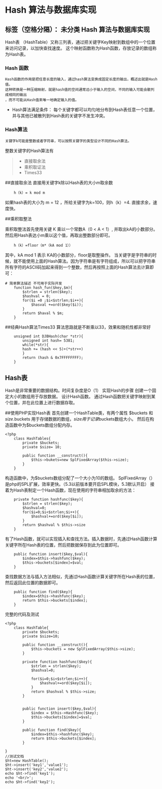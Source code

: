 # Hash 算法与数据库实现

标签（空格分隔）： 未分类
Hash 算法与数据库实现
---

Hash表 （HashTable）又称三列表，通过把关键字Key映射到数组中的一个位置来访问记录，以加快查找速度。
这个映射函数称为Hash函数，存放记录的数组称为Hash表。

### Hash 函数
    Hash函数的作用是把任意长度的输入，通过hash算法变换成固定长度的输出，概述出就是Hash值。
    这种转换是一种压缩映射，就是hash值的空间通常远小于输入的空间，不同的输入可能会散列成相同的输出
    ，而不可能从Hash值来唯一地确定输入的值。

*    Hash算法满足条件：
每个关键字都可以均匀地分布到Hash表任意一个位置，并与其他已被散列到Hash表的关键字不发生冲突。

### Hash算法
    关键字k可能是整数或者字符串，可以按照关键字的类型设计不同的Hash算法。
    
整数关键字的Hash算法有
>*   直接取余法
>*   乘积取证法
>*   Times33

##直接取余法
    直接用关键字k除以Hash表的大小m取余数
```
    h（k）= k mod m
```
如果hash表的大小为 m = 12 ，所给关键字为k=100，则h（k）=4.
直接求余，速度快。

##乘积取整法

乘积取整法首先使用关键 K 乘以一个常数A（0 < A < 1）,
并取出kA的小数部分。然后用Hash表达小m乘以这个值，再取出整数部分即可。
```
    h（k）=floor（m*（kA mod 1））
```
其中，kA mod 1 表示 KA的小数部分，floor是取整操作。
当关键字是字符串的时候，就不能使用上面的Hash算法。因为字符串是有字符组成，所以可以把字符串所有字符的ASCII码加起来得到一个整数，然后再按照上面的Hash算法去计算即可：
```
# 简单算法描述 不可用于实际开发
    function hash_fun($key,$m){
        $strlen = strlen($key);
        $hashval = 0;
        for($i =0 ;$i<$strlen;$i++){
            $hasval +=ord($key($i));
        }
        return $haval % $m;
    }
```
##经典Hash算法Times33
算法思路就是不断乘以33，效果和随机性都非常好
```
    unsigned int DJBHash(char *str){
        unsigned int hash= 5381;
        while(*str){
        hash += (hash << 5)+(*str++)
        }
        return (hash & 0x7FFFFFFFF);
    }
```
## Hash表 
Hash是非常重要的数据结构。时间复杂度是O（1）
实现Hash的步骤
创建一个固定大小的数组用于存放数据。
设计Hash函数。
通过Hash函数把关键字映射到某个位置，并在此位置上进行数据存取。

##使用PHP实现Hash表
首先创建一个HashTable类，有两个属性 $buckets 和 $size .$buckets 用于存储数据的数组，$size用于记录$buckets数组大小。
然后在构造函数中为$buckets数组分配内存。
```
<?php
    class HashTables{
        private $buckets;
        private $size= 10;
        
        public function __construct(){
            $this->bukets=new SplFixedArray($this->size);
        }
    }

```
构造函数中，为$buckets数组分配了一个大小为10的数组。
SplFixedArray（）是php的SPL扩展，效率更快。（5.3以前版本要开启SPL模块，5.3默认开启）
接着为Hash表制定一个Hash函数，现在使用的字符串相加取余的方法：
```
    private function hashfunc($key){
        $strlen = strlen($key);
        $hashval=0;
        for($i=0;$i<$strlen;$i++){
            $hashval+=ord($key[$i]);
        }
        return $hashval % $this->size
    }
```
有了Hash函数，就可以实现插入和查找方法。插入数据时，先通过Hash函数计算关键字所在Hash表的位置，然后把数据保存到此为位置即可。
```
    public function insert($key,$val){
        $index=$this->hashfunc($key);
        $this->buckets[$index]=$val;
    }
```
查找数据方法与插入方法相似，先通过Hash函数计算关键字所在Hash表的位置，然后返回此位置的数据即可。
```
    public function find($key){
        $index=$this->hashfunc($key);
        return $this->buckets[$index];
    }
```
完整的代码及测试
```
<?php
    class HashTable{
        private $buckets;
        private $size=10;
        
        public function __construct(){
            $this->buckets = new SplFixedArray($this->size);
        }
        
        private function hashfunc($key){
            $strlen = strlen($key);
            $hashval=0;
            
            for($i=0;$i<$strlen;$i++){
                $hashval+=ord($key[$i]);
            }
            return $hashval % $this->size;
        }
    
    
        public function insert($key,$val){
            $index = $this->Hashfunc($key);
            $this->buckets[$index]=$val;
        }
        
        public function find($key){
            $index=$this->hashfunc($key);
            return $this->buckets[$index];
        }

}
//测试文档
$ht=new HashTable();
$ht->insert('key1','value1');
$ht->insert('key2','value2');
echo $ht->find('key1');
echo '<br/>';
echo $ht->find('key2');
```
















